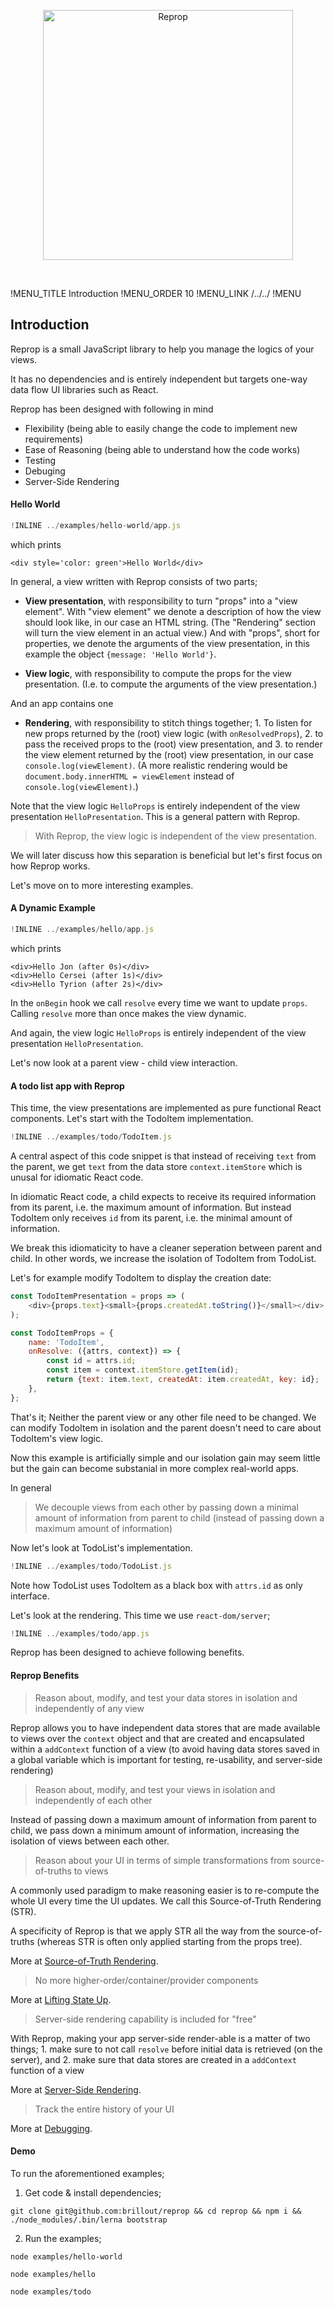 [<p align="center"><img src='https://github.com/brillout-test/reprop-test/blob/master/docs/logo/logo-title.svg' width=400 style="max-width:100%;" alt="Reprop"/></p>](https://github.com/brillout/reprop)
<br/>

!MENU_TITLE Introduction
!MENU_ORDER 10
!MENU_LINK /../../
!MENU



## Introduction

Reprop is a small JavaScript library to help you manage the logics of your views.

It has no dependencies and
is entirely independent
but targets one-way data flow UI libraries such as React.

Reprop has been designed with following in mind

 - Flexibility (being able to easily change the code to implement new requirements)
 - Ease of Reasoning (being able to understand how the code works)
 - Testing
 - Debuging
 - Server-Side Rendering


#### Hello World

~~~js
!INLINE ../examples/hello-world/app.js
~~~

which prints

~~~
<div style='color: green'>Hello World</div>
~~~

In general, a view written with Reprop consists of two parts;

 - **View presentation**,
with responsibility to turn "props" into a "view element".
With "view element" we denote a description of how the view should look like,
in our case an HTML string.
(The "Rendering" section will turn the view element in an actual view.)
And with "props",
short for properties, we denote the arguments of the view presentation,
in this example the object `{message: 'Hello World'}`.

 - **View logic**,
with responsibility to compute the props for the view presentation. (I.e. to compute the arguments of the view presentation.)

And an app contains one

 - **Rendering**,
    with responsibility to stitch things together;
   <span>1.</span> To listen for new props returned by the (root) view logic (with `onResolvedProps`),
   <span>2.</span> to pass the received props to the (root) view presentation, and
   <span>3.</span> to render the view element returned by the (root) view presentation, in our case `console.log(viewElement)`.
   (A more realistic rendering would be `document.body.innerHTML = viewElement` instead of `console.log(viewElement)`.)

Note that the view logic `HelloProps` is entirely independent of the view presentation `HelloPresentation`.
This is a general pattern with Reprop.

> With Reprop, the view logic is independent of the view presentation.

We will later discuss how this separation is beneficial but let's first focus on how Reprop works.

Let's move on to more interesting examples.

#### A Dynamic Example

~~~js
!INLINE ../examples/hello/app.js
~~~

which prints

~~~
<div>Hello Jon (after 0s)</div>
<div>Hello Cersei (after 1s)</div>
<div>Hello Tyrion (after 2s)</div>
~~~

In the `onBegin` hook we call `resolve` every time we want to update `props`.
Calling `resolve` more than once makes the view dynamic.

And again, the view logic `HelloProps` is entirely independent of the view presentation `HelloPresentation`.

Let's now look at a parent view - child view interaction.



#### A todo list app with Reprop

This time, the view presentations are implemented as pure functional React components.
Let's start with the TodoItem implementation.

~~~js
!INLINE ../examples/todo/TodoItem.js
~~~

A central aspect of this code snippet
is that instead of receiving `text` from the parent,
we get `text` from the data store `context.itemStore`
which is unusal for idiomatic React code.

In idiomatic React code, a child expects to receive its required information from its parent,
i.e. the maximum amount of information.
But instead TodoItem only receives `id` from its parent,
i.e. the minimal amount of information.

We break this idiomaticity to have a cleaner seperation between parent and child.
In other words, we increase the isolation of TodoItem from TodoList.

Let's for example modify TodoItem to display the creation date:

~~~js
const TodoItemPresentation = props => (
    <div>{props.text}<small>{props.createdAt.toString()}</small></div>
);

const TodoItemProps = {
    name: 'TodoItem',
    onResolve: ({attrs, context}) => {
        const id = attrs.id;
        const item = context.itemStore.getItem(id);
        return {text: item.text, createdAt: item.createdAt, key: id};
    },
};
~~~

That's it; Neither the parent view or any other file need to be changed.
We can modify TodoItem in isolation and
the parent doesn't need to care about TodoItem's view logic.

Now this example is artificially simple and our isolation gain may seem little but the gain can become substanial in more complex real-world apps.

In general

> We decouple views from each other by passing down a minimal amount of information from parent to child (instead of passing down a maximum amount of information)

Now let's look at TodoList's implementation.

~~~js
!INLINE ../examples/todo/TodoList.js
~~~

Note how TodoList uses TodoItem as a black box with `attrs.id` as only interface.

Let's look at the rendering.
This time we use `react-dom/server`;

~~~js
!INLINE ../examples/todo/app.js
~~~


Reprop has been designed to achieve following benefits.

#### Reprop Benefits

> Reason about, modify, and test your data stores in isolation and independently of any view

Reprop allows you to have independent data stores
that are made available to views over the `context` object and
that are created and encapsulated within a `addContext` function of a view
(to avoid having data stores saved in a global variable
which is important
for testing, re-usability, and server-side rendering)

> Reason about, modify, and test your views in isolation and independently of each other

Instead of passing down a maximum amount of information from parent to child,
we pass down a minimum amount of information,
increasing the isolation of views between each other.

> Reason about your UI in terms of simple transformations from source-of-truths to views

A commonly used paradigm to make reasoning easier is to
re-compute the whole UI every time the UI updates.
We call this Source-of-Truth Rendering (STR).

A specificity of Reprop is that we apply STR all the way from the source-of-truths (whereas STR is often only applied starting from the props tree).

More at [Source-of-Truth Rendering](/docs/source-of-truth-rendering).

> No more higher-order/container/provider components

More at [Lifting State Up](/docs/lifting-state-up).

> Server-side rendering capability is included for "free"

With Reprop, making your app server-side render-able is a matter of two things;
<span>1.</span> make sure to not call `resolve` before initial data is retrieved (on the server), and
<span>2.</span> make sure that data stores are created in a `addContext` function of a view

More at [Server-Side Rendering](/docs/server-side-rendering).

> Track the entire history of your UI

More at [Debugging](/docs/debugging).




#### Demo

To run the aforementioned examples;

1. Get code & install dependencies;

```shell
git clone git@github.com:brillout/reprop && cd reprop && npm i && ./node_modules/.bin/lerna bootstrap
```

2. Run the examples;

```shell
node examples/hello-world
```
```shell
node examples/hello
```

```shell
node examples/todo
```

